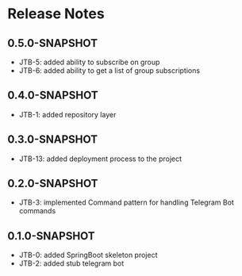 # Release Notes 

## 0.5.0-SNAPSHOT

* JTB-5: added ability to subscribe on group
* JTB-6: added ability to get a list of group subscriptions

## 0.4.0-SNAPSHOT

* JTB-1: added repository layer

## 0.3.0-SNAPSHOT

* JTB-13: added deployment process to the project

## 0.2.0-SNAPSHOT

* JTB-3: implemented Command pattern for handling Telegram Bot commands

## 0.1.0-SNAPSHOT

* JTB-0: added SpringBoot skeleton project
* JTB-2: added stub telegram bot

